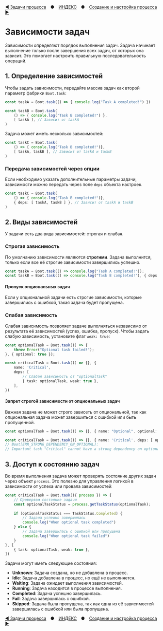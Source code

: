 [◀ Задачи процесса](./02-TASKS.md) ● [ИНДЕКС](./README.md) ● [Создание и настройка процесса ▶](./04-PROCESS.md)

# Зависимости задач

Зависимости определяют порядок выполнения задач.
Задача начинает выполнение только после завершения всех задач, от которых она зависит.
Это помогает настроить правильную последовательность операций.

## 1. Определение зависимостей
Чтобы задать зависимости, передайте массив задач как второй параметр фабрики `Boot.task`:
```ts
const taskA = Boot.task(() => { console.log("Task A completed!") })

const taskB = Boot.task(
    () => { console.log("Task B completed!") },
    [ taskA ], // Зависит от taskA
)
```

Задача может иметь несколько зависимостей:
```ts
const taskC = Boot.task(
    () => { console.log("Task B completed!")},
    [ taskA, taskB ], // Зависит от taskA и taskB
)
```

### Передача зависимостей через опции
Если необходимо указать дополнительные параметры задачи, зависимости можно передать через поле `deps` объекта настроек.

```ts
const taskC = Boot.task(
    () => { console.log("Task B completed!")},
    { deps: [ taskA, taskB ] }, // Зависит от taskA и taskB
)
```

## 2. Виды зависимостей

У задачи есть два вида зависимостей: строгая и слабая.

### Строгая зависимость
По умолчанию зависимости являются **строгими**. Задача выполнится, только если все её строгие зависимости завершились успешно.

```ts
const taskA = Boot.task(() => console.log("Task A completed!"));
const taskB = Boot.task(() => console.log("Task B completed!"), { deps: [taskA] });
```

#### Пропуск опциональных задач
Если у опциональной задачи есть строгие зависимости, которые завершились с ошибкой, такая задача будет пропущена.

### Слабая зависимость

Слабая зависимость позволяет задаче выполняться независимо от результата её зависимостей (успех, ошибка, пропуск).
Чтобы задать слабую зависимость, установите флаг `weak: true`:
```ts
const optionalTask = Boot.task(() => {
    throw Error("Optional task failed!");
}, { optional: true });

const criticalTask = Boot.task(() => {}, {
    name: 'Critical',
    deps: [
        // Слабая зависимость от "optionalTask"
        { task: optionalTask, weak: true },
    ],
})
```

#### Запрет строгой зависимости от опциональных задач
Важная задача не может строго зависеть от опциональной, так как опциональная задача может завершиться с ошибкой или быть пропущенной.
```ts
const optionalTask = Boot.task(() => {}, { name: "Optional", optional: true })

const criticalTask = Boot.task(() => {}, { name: 'Critical', deps: [ optionalTask ] })
// Boot[ERR_STRONG_DEPENDENCY_ON_OPTIONAL]:
// Important task "Critical" cannot have a strong dependency on optional task "Optional".
```

## 3. Доступ к состоянию задач

Во время выполнения задача может проверять состояние других задач через объект `process`.
Это полезно для управления логикой в зависимости от успеха или провала зависимостей:

```ts
const criticalTask = Boot.task(({ process }) => {
    // Проверяем состояние задачи
    const optionalTaskStatus = process.getTaskStatus(optionalTask);
    
    if (optionalTaskStatus === TaskStatus.Completed) {
        // Задача успешно завершилась
        console.log("When optional task completed")
    } else {
        // Задача завершилась с ошибкой или пропущена
        console.log("When optional task failed")
    }
}, [
    { task: optionalTask, weak: true },
])
```

Задачи могут иметь следующие состояния:
- **Unknown**: Задача создана, но не добавлена в процесс.
- **Idle**: Задача добавлена в процесс, но ещё не выполняется.
- **Waiting**: Задача ожидает выполнения зависимостей.
- **Running**: Задача находится в процессе выполнения.
- **Completed**: Задача успешно завершилась.
- **Fail**: Задача завершилась с ошибкой.
- **Skipped**: Задача была пропущена, так как одна из её зависимостей завершилась с ошибкой или была пропущена.

[◀ Задачи процесса](./02-TASKS.md) ● [ИНДЕКС](./README.md) ● [Создание и настройка процесса ▶](./04-PROCESS.md)
